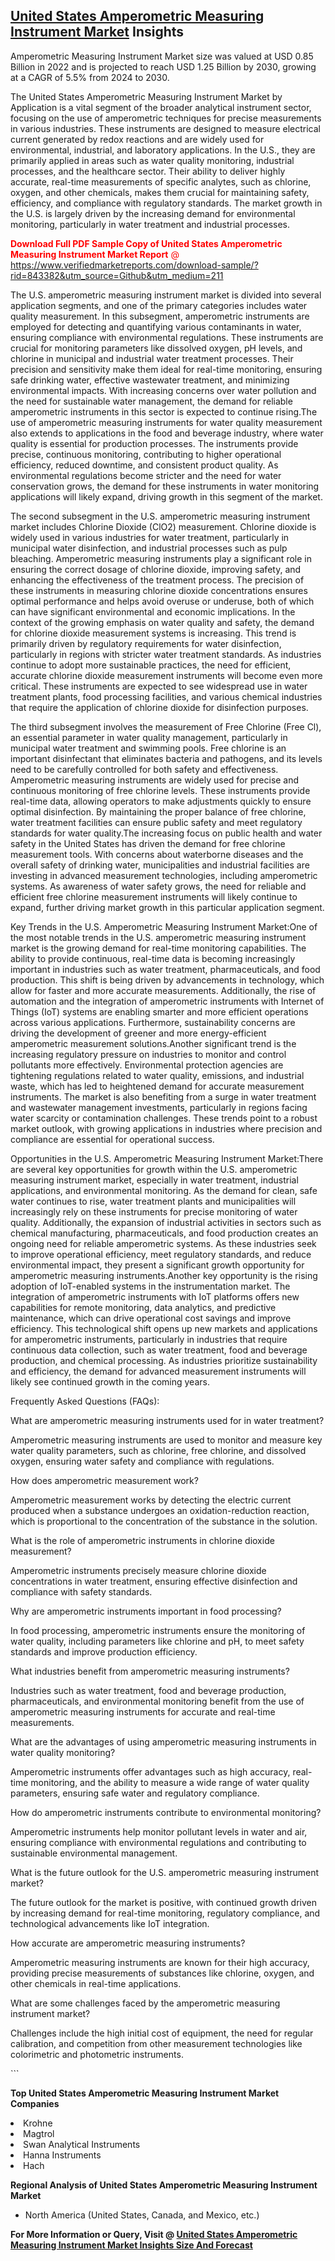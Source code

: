 <h2><a href="https://www.verifiedmarketreports.com/download-sample/?rid=843382&amp;utm_source=Github&amp;utm_medium=211" target="_blank">United States Amperometric Measuring Instrument Market</a> Insights</h2><p>Amperometric Measuring Instrument Market size was valued at USD 0.85 Billion in 2022 and is projected to reach USD 1.25 Billion by 2030, growing at a CAGR of 5.5% from 2024 to 2030.</p><p><p>The United States Amperometric Measuring Instrument Market by Application is a vital segment of the broader analytical instrument sector, focusing on the use of amperometric techniques for precise measurements in various industries. These instruments are designed to measure electrical current generated by redox reactions and are widely used for environmental, industrial, and laboratory applications. In the U.S., they are primarily applied in areas such as water quality monitoring, industrial processes, and the healthcare sector. Their ability to deliver highly accurate, real-time measurements of specific analytes, such as chlorine, oxygen, and other chemicals, makes them crucial for maintaining safety, efficiency, and compliance with regulatory standards. The market growth in the U.S. is largely driven by the increasing demand for environmental monitoring, particularly in water treatment and industrial processes.<p><span class=""><span style="color: #ff0000;"><strong>Download Full PDF Sample Copy of United States Amperometric Measuring Instrument Market Report</strong> @ </span><a href="https://www.verifiedmarketreports.com/download-sample/?rid=843382&amp;utm_source=Github&amp;utm_medium=211" target="_blank">https://www.verifiedmarketreports.com/download-sample/?rid=843382&amp;utm_source=Github&amp;utm_medium=211</a></span></p></p><p>The U.S. amperometric measuring instrument market is divided into several application segments, and one of the primary categories includes water quality measurement. In this subsegment, amperometric instruments are employed for detecting and quantifying various contaminants in water, ensuring compliance with environmental regulations. These instruments are crucial for monitoring parameters like dissolved oxygen, pH levels, and chlorine in municipal and industrial water treatment processes. Their precision and sensitivity make them ideal for real-time monitoring, ensuring safe drinking water, effective wastewater treatment, and minimizing environmental impacts. With increasing concerns over water pollution and the need for sustainable water management, the demand for reliable amperometric instruments in this sector is expected to continue rising.The use of amperometric measuring instruments for water quality measurement also extends to applications in the food and beverage industry, where water quality is essential for production processes. The instruments provide precise, continuous monitoring, contributing to higher operational efficiency, reduced downtime, and consistent product quality. As environmental regulations become stricter and the need for water conservation grows, the demand for these instruments in water monitoring applications will likely expand, driving growth in this segment of the market.</p><p>The second subsegment in the U.S. amperometric measuring instrument market includes Chlorine Dioxide (ClO2) measurement. Chlorine dioxide is widely used in various industries for water treatment, particularly in municipal water disinfection, and industrial processes such as pulp bleaching. Amperometric measuring instruments play a significant role in ensuring the correct dosage of chlorine dioxide, improving safety, and enhancing the effectiveness of the treatment process. The precision of these instruments in measuring chlorine dioxide concentrations ensures optimal performance and helps avoid overuse or underuse, both of which can have significant environmental and economic implications. In the context of the growing emphasis on water quality and safety, the demand for chlorine dioxide measurement systems is increasing. This trend is primarily driven by regulatory requirements for water disinfection, particularly in regions with stricter water treatment standards. As industries continue to adopt more sustainable practices, the need for efficient, accurate chlorine dioxide measurement instruments will become even more critical. These instruments are expected to see widespread use in water treatment plants, food processing facilities, and various chemical industries that require the application of chlorine dioxide for disinfection purposes.</p><p>The third subsegment involves the measurement of Free Chlorine (Free Cl), an essential parameter in water quality management, particularly in municipal water treatment and swimming pools. Free chlorine is an important disinfectant that eliminates bacteria and pathogens, and its levels need to be carefully controlled for both safety and effectiveness. Amperometric measuring instruments are widely used for precise and continuous monitoring of free chlorine levels. These instruments provide real-time data, allowing operators to make adjustments quickly to ensure optimal disinfection. By maintaining the proper balance of free chlorine, water treatment facilities can ensure public safety and meet regulatory standards for water quality.The increasing focus on public health and water safety in the United States has driven the demand for free chlorine measurement tools. With concerns about waterborne diseases and the overall safety of drinking water, municipalities and industrial facilities are investing in advanced measurement technologies, including amperometric systems. As awareness of water safety grows, the need for reliable and efficient free chlorine measurement instruments will likely continue to expand, further driving market growth in this particular application segment.</p><p>Key Trends in the U.S. Amperometric Measuring Instrument Market:One of the most notable trends in the U.S. amperometric measuring instrument market is the growing demand for real-time monitoring capabilities. The ability to provide continuous, real-time data is becoming increasingly important in industries such as water treatment, pharmaceuticals, and food production. This shift is being driven by advancements in technology, which allow for faster and more accurate measurements. Additionally, the rise of automation and the integration of amperometric instruments with Internet of Things (IoT) systems are enabling smarter and more efficient operations across various applications. Furthermore, sustainability concerns are driving the development of greener and more energy-efficient amperometric measurement solutions.Another significant trend is the increasing regulatory pressure on industries to monitor and control pollutants more effectively. Environmental protection agencies are tightening regulations related to water quality, emissions, and industrial waste, which has led to heightened demand for accurate measurement instruments. The market is also benefiting from a surge in water treatment and wastewater management investments, particularly in regions facing water scarcity or contamination challenges. These trends point to a robust market outlook, with growing applications in industries where precision and compliance are essential for operational success.</p><p>Opportunities in the U.S. Amperometric Measuring Instrument Market:There are several key opportunities for growth within the U.S. amperometric measuring instrument market, especially in water treatment, industrial applications, and environmental monitoring. As the demand for clean, safe water continues to rise, water treatment plants and municipalities will increasingly rely on these instruments for precise monitoring of water quality. Additionally, the expansion of industrial activities in sectors such as chemical manufacturing, pharmaceuticals, and food production creates an ongoing need for reliable amperometric systems. As these industries seek to improve operational efficiency, meet regulatory standards, and reduce environmental impact, they present a significant growth opportunity for amperometric measuring instruments.Another key opportunity is the rising adoption of IoT-enabled systems in the instrumentation market. The integration of amperometric instruments with IoT platforms offers new capabilities for remote monitoring, data analytics, and predictive maintenance, which can drive operational cost savings and improve efficiency. This technological shift opens up new markets and applications for amperometric instruments, particularly in industries that require continuous data collection, such as water treatment, food and beverage production, and chemical processing. As industries prioritize sustainability and efficiency, the demand for advanced measurement instruments will likely see continued growth in the coming years.</p><p>Frequently Asked Questions (FAQs):<p>What are amperometric measuring instruments used for in water treatment?</p><p>Amperometric measuring instruments are used to monitor and measure key water quality parameters, such as chlorine, free chlorine, and dissolved oxygen, ensuring water safety and compliance with regulations.</p><p>How does amperometric measurement work?</p><p>Amperometric measurement works by detecting the electric current produced when a substance undergoes an oxidation-reduction reaction, which is proportional to the concentration of the substance in the solution.</p><p>What is the role of amperometric instruments in chlorine dioxide measurement?</p><p>Amperometric instruments precisely measure chlorine dioxide concentrations in water treatment, ensuring effective disinfection and compliance with safety standards.</p><p>Why are amperometric instruments important in food processing?</p><p>In food processing, amperometric instruments ensure the monitoring of water quality, including parameters like chlorine and pH, to meet safety standards and improve production efficiency.</p><p>What industries benefit from amperometric measuring instruments?</p><p>Industries such as water treatment, food and beverage production, pharmaceuticals, and environmental monitoring benefit from the use of amperometric measuring instruments for accurate and real-time measurements.</p><p>What are the advantages of using amperometric measuring instruments in water quality monitoring?</p><p>Amperometric instruments offer advantages such as high accuracy, real-time monitoring, and the ability to measure a wide range of water quality parameters, ensuring safe water and regulatory compliance.</p><p>How do amperometric instruments contribute to environmental monitoring?</p><p>Amperometric instruments help monitor pollutant levels in water and air, ensuring compliance with environmental regulations and contributing to sustainable environmental management.</p><p>What is the future outlook for the U.S. amperometric measuring instrument market?</p><p>The future outlook for the market is positive, with continued growth driven by increasing demand for real-time monitoring, regulatory compliance, and technological advancements like IoT integration.</p><p>How accurate are amperometric measuring instruments?</p><p>Amperometric measuring instruments are known for their high accuracy, providing precise measurements of substances like chlorine, oxygen, and other chemicals in real-time applications.</p><p>What are some challenges faced by the amperometric measuring instrument market?</p><p>Challenges include the high initial cost of equipment, the need for regular calibration, and competition from other measurement technologies like colorimetric and photometric instruments.</p>```</p><p><strong>Top United States Amperometric Measuring Instrument Market Companies</strong></p><div data-test-id=""><p><li>Krohne</li><li> Magtrol</li><li> Swan Analytical Instruments</li><li> Hanna Instruments</li><li> Hach</li></p><div><strong>Regional Analysis of&nbsp;United States Amperometric Measuring Instrument Market</strong></div><ul><li dir="ltr"><p dir="ltr">North America&nbsp;(United States, Canada, and Mexico, etc.)</p></li></ul><p><strong>For More Information or Query, Visit @&nbsp;</strong><strong><a href="https://www.verifiedmarketreports.com/product/amperometric-measuring-instrument-market/?utm_source=Github&amp;utm_medium=211" target="_blank">United States Amperometric Measuring Instrument Market Insights Size And Forecast</a></strong></p></div>
